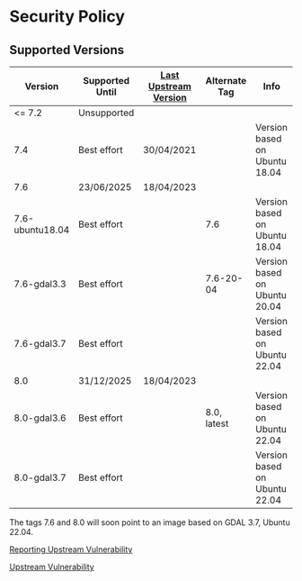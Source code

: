# Security Policy

## Supported Versions

| Version         | Supported Until | [Last Upstream Version](https://mapserver.org/) | Alternate Tag | Info                          |
| --------------- | --------------- | ----------------------------------------------- | ------------- | ----------------------------- |
| <= 7.2          | Unsupported     |                                                 |               |                               |
| 7.4             | Best effort     | 30/04/2021                                      |               | Version based on Ubuntu 18.04 |
| 7.6             | 23/06/2025      | 18/04/2023                                      |               |                               |
| 7.6-ubuntu18.04 | Best effort     |                                                 | 7.6           | Version based on Ubuntu 18.04 |
| 7.6-gdal3.3     | Best effort     |                                                 | 7.6-20-04     | Version based on Ubuntu 20.04 |
| 7.6-gdal3.7     | Best effort     |                                                 |               | Version based on Ubuntu 22.04 |
| 8.0             | 31/12/2025      | 18/04/2023                                      |               |                               |
| 8.0-gdal3.6     | Best effort     |                                                 | 8.0, latest   | Version based on Ubuntu 22.04 |
| 8.0-gdal3.7     | Best effort     |                                                 |               | Version based on Ubuntu 22.04 |

The tags 7.6 and 8.0 will soon point to an image based on GDAL 3.7, Ubuntu 22.04.

[Reporting Upstream Vulnerability](https://www.mapserver.org/development/bugs.html?highlight=security)

[Upstream Vulnerability](https://www.cvedetails.com/product/17181/UMN-Mapserver.html)
